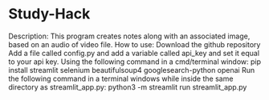 # Study-Hack
Description: This program creates notes along with an associated image, based on an audio of video file. 
How to use:
Download the github repository
Add a file called config.py and add a variable called api_key and set it equal to your api key.
Using the following command in a cmd/terminal window: 
pip install streamlit selenium beautifulsoup4 googlesearch-python openai
Run the following command in a terminal windows while inside the same directory as streamlit_app.py:
python3 -m streamlit run streamlit_app.py
